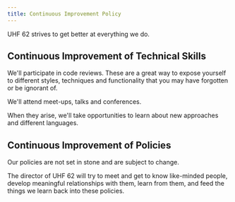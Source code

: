 ```yaml
---
title: Continuous Improvement Policy
---
```


UHF 62 strives to get better at everything we do.

## Continuous Improvement of Technical Skills

We'll participate in code reviews. These are a great way to expose yourself to different styles, techniques and functionality that you may have forgotten or be ignorant of.

We'll attend meet-ups, talks and conferences.

When they arise, we'll take opportunities to learn about new approaches and different languages.

## Continuous Improvement of Policies

Our policies are not set in stone and are subject to change.

The director of UHF 62 will try to meet and get to know like-minded people, develop meaningful relationships with them, learn from them, and feed the things we learn back into these policies.
